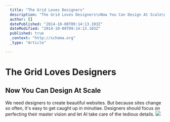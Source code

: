 ```yaml
---
  title: "The Grid Loves Designers"
  description: "The Grid Loves Designers\nNow You Can Design At Scale\nWe need designers to create beautiful websites. But because sites change so often, it&#39;s easy to get cau"
  author: []
  datePublished: "2014-10-08T09:14:13.103Z"
  dateModified: "2014-10-08T09:14:13.103Z"
  published: true
  _context: "http://schema.org"
  _type: "Article"

---
```

# The Grid Loves Designers

## Now You Can Design At Scale

We need designers to create beautiful websites. But because sites change so often, it's easy to get caught up in minutiae. Designers should focus on perfecting their master vision and let AI take care of the tedious details.
![](https://s3-us-west-2.amazonaws.com/cdn.thegrid.io/posts/designers-02.jpg)